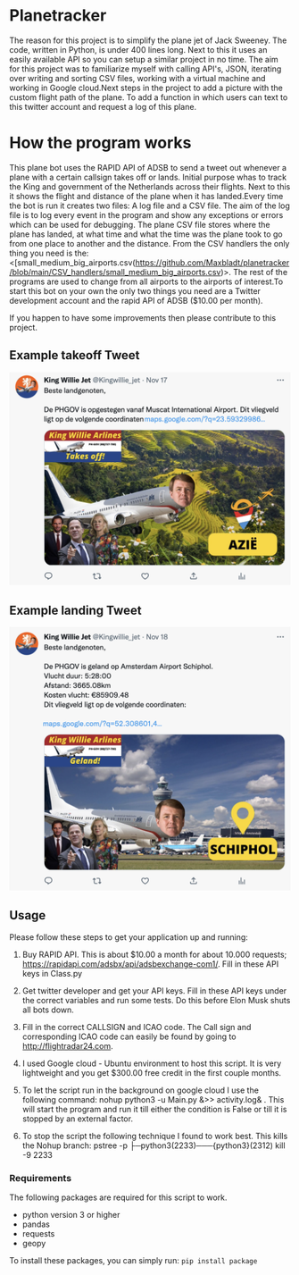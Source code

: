 # Planetracker 
The reason for this project is to simplify the plane jet of Jack Sweeney. The code, written in Python, is under 400 lines long. Next to this it uses an easily available API so you can setup a similar project in no time. The aim for this project was to familiarize myself with calling API's, JSON, iterating over writing and sorting CSV files, working with a virtual machine and working in Google cloud.Next steps in the project to add a picture with the custom flight path of the plane. To add a function in which users can text to this twitter account and request a log of this plane.

# How the program works

This plane bot uses the RAPID API of ADSB to send a tweet out whenever a plane with a certain callsign takes off or lands. Initial purpose whas to track the King and government of the Netherlands across their flights. Next to this it shows the flight and distance of the plane when it has landed.Every time the bot is run it creates two files: A log file and a CSV file. The aim of the log file is to log every event in the program and show any exceptions or errors which can be used for debugging. The plane CSV file stores where the plane has landed, at what time and what the time was the plane took to go from one place to another and the distance. From the CSV handlers the only thing you need is the:<[small_medium_big_airports.csv(https://github.com/Maxbladt/planetracker/blob/main/CSV_handlers/small_medium_big_airports.csv)>. The rest of the programs are used to change from all airports to the airports of interest.To start this bot on your own the only two things you need are a Twitter development account and the rapid API of ADSB ($10.00 per month).

If you happen to have some improvements then please contribute to this project.
## Example takeoff Tweet
![Screenshot of Tweet landing](./images/takeoff.png)

## Example landing Tweet
![Screenshot of Tweet landing](./images/landing.png)


## Usage
Please follow these steps to get your application up and running:

1. Buy RAPID API. This is about $10.00 a month for about 10.000 requests; https://rapidapi.com/adsbx/api/adsbexchange-com1/. Fill in these API keys in Class.py

2. Get twitter developer and get your API keys. Fill in these API keys under the correct variables and run some tests. Do this before Elon Musk shuts all bots down.

3. Fill in the correct CALLSIGN and ICAO code. The Call sign and corresponding ICAO code can easily be found by going to http://flightradar24.com.

4. I used Google cloud - Ubuntu environment to host this script. It is very lightweight and you get $300.00 free credit in the first couple months.

5. To let the script run in the background on google cloud I use the following command: nohup python3 -u Main.py &>> activity.log& . This will start the program and run it till either the condition is False or till it is stopped by an external factor.

6. To stop the script the following technique I found to work best. This kills the Nohup branch: pstree -p ├─python3(2233)───{python3}(2312) kill -9 2233
 
### Requirements
The following packages are required for this script to work.
- python version 3 or higher
- pandas
- requests
- geopy

To install these packages, you can simply run: `pip install package`



